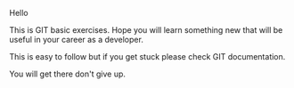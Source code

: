 Hello

This is GIT basic exercises. Hope you will learn something new that will be 
useful in your career as a developer.

This is easy to follow but if you get stuck please check GIT documentation.

You will get there don't give up.

